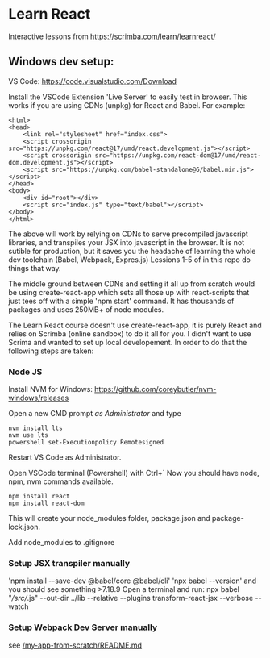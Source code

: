 # Learn React
 Interactive lessons from https://scrimba.com/learn/learnreact/

## Windows dev setup:
VS Code: https://code.visualstudio.com/Download

Install the VSCode Extension 'Live Server' to easily test in browser. This works if you are using CDNs (unpkg) for React and Babel.  For example:

    <html>
    <head>
        <link rel="stylesheet" href="index.css">
        <script crossorigin src="https://unpkg.com/react@17/umd/react.development.js"></script>
        <script crossorigin src="https://unpkg.com/react-dom@17/umd/react-dom.development.js"></script>
        <script src="https://unpkg.com/babel-standalone@6/babel.min.js"></script>
    </head>
    <body>
        <div id="root"></div>
        <script src="index.js" type="text/babel"></script>
    </body>
    </html>

The above will work by relying on CDNs to serve precompiled javascript libraries, and transpiles your JSX into javascript in the browser.  It is not sutible for production, but it saves you the headache of learning the whole dev toolchain (Babel, Webpack, Expres.js) Lessions 1-5 of in this repo do things that way.

The middle ground between CDNs and setting it all up from scratch would be using create-react-app which sets all those up with react-scripts that just tees off with a simple 'npm start' command.  It has thousands of packages and uses 250MB+ of node modules. 

The Learn React course doesn't use create-react-app, it is purely React and relies on Scrimba (online sandbox) to do it all for you.  I didn't want to use Scrima and wanted to set up local developement.  In order to do that the following steps are taken:

### Node JS
Install NVM for Windows: https://github.com/coreybutler/nvm-windows/releases

Open a new CMD prompt *as Administrator* and type 

    nvm install lts
    nvm use lts
    powershell set-Executionpolicy Remotesigned

Restart VS Code as Administrator. 

Open VSCode terminal (Powershell) with Ctrl+`
Now you should have node, npm, nvm commands available.

    npm install react
    npm install react-dom

This will create your node_modules folder, package.json and package-lock.json.

Add node_modules to .gitignore

### Setup JSX transpiler manually
'npm install --save-dev @babel/core @babel/cli'
'npx babel --version' and you should see something >7.18.9
Open a terminal and run:
npx babel "*/src/*.js" --out-dir ../lib  --relative --plugins transform-react-jsx --verbose --watch

### Setup Webpack Dev Server manually
see [/my-app-from-scratch/README.md](/my-app-from-scratch/README.md)
